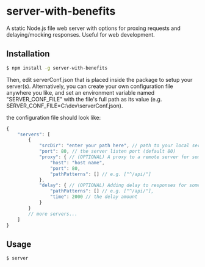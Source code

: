 # server-with-benefits

A static Node.js file web server with options for proxing requests and delaying/mocking responses. Useful for web development.

## Installation

```sh
$ npm install -g server-with-benefits
```

Then, edit serverConf.json that is placed inside the package to setup your server(s).
Alternatively, you can create your own configuration file anywhere you like, and set an environment variable named "SERVER_CONF_FILE"
with the file's full path as its value (e.g. SERVER_CONF_FILE=C:\dev\serverConf.json).

the configuration file should look like:

```javascript
{
	"servers": [
		{
			"srcDir": "enter your path here", // path to your local server source directory
			"port": 80, // the server listen port (default 80)
			"proxy": { // (OPTIONAL) A proxy to a remote server for some path patterns
				"host": "host name",
				"port": 80,
				"pathPatterns": [] // e.g. ["^/api/"]
			},
			"delay": { // (OPTIONAL) Adding delay to responses for some path patterns
				"pathPatterns": [] // e.g. ["^/api/"],
				"time": 2000 // the delay amount
			}
		}
		// more servers...
	]
}
```

## Usage

```sh
$ server
```
